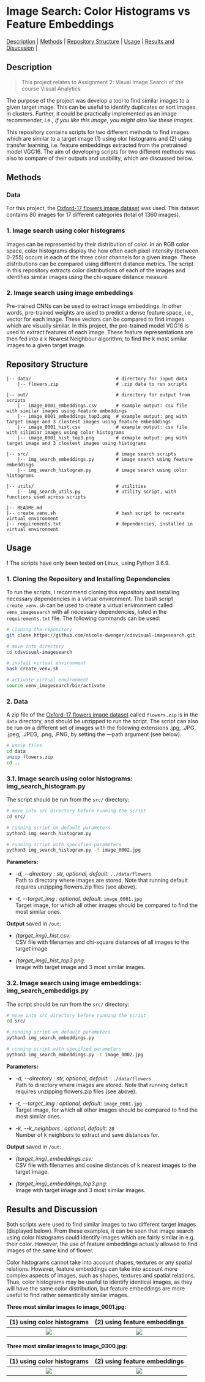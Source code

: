 # Image Search: Color Histograms vs Feature Embeddings

[Description](#description) | [Methods](#methods) | [Repository Structure](#repository-structure) | [Usage](#usage) | [Results and Disucssion](#results-and-discussion) | 

## Description

> This project relates to Assignment 2: Visual Image Search of the course Visual Analytics

The purpose of the project was develop a tool to find similar images to a given target image. This can be useful to identify duplicates or sort images in clusters. Further, it could be practically implemented as an image recommender, i.e., *if you like this image, you might also like these images*.

This repository contains scripts for two different methods to find images which are similar to a target image (1) using olor histograms and (2) using transfer learning, i.e. feature embeddings extracted from the pretrained model VGG16. The aim of developing scripts for two different methods was also to compare of their outputs and usability, which are discussed below. 


## Methods

### Data
For this project, the [Oxford-17 flowers image dataset](https://www.robots.ox.ac.uk/~vgg/data/flowers/17/) was used. This dataset contains 80 images for 17 different categories (total of 1360 images). 

### 1.  Image search using color histograms
Images can be represented by their distribution of color. In an RGB color space, color histograms display the how often each pixel intensity (between 0-255) occurs in each of the three color channels for a given image. These distributions can be compared using different distance metrics. The script in this repository extracts color distributions of each of the images and identifies similar images using the chi-square distance measure.

### 2. Image search using image embeddings
Pre-trained CNNs can be used to extract image embeddings. In other words, pre-trained weights are used to predict a dense feature space, i.e., vector for each image. These vectors can be compared to find images which are visually similar. In this project, the pre-trained model VGG16 is used to extract features of each image. These feature representations are then fed into a k Nearest Neighbour algorithm, to find the k most similar images to a given target image. 


## Repository Structure

```
|-- data/                               # directory for input data
    |-- flowers.zip                     # .zip data to run scripts 

|-- out/                                # directory for output from scripts
    |-- image_0001_embeddings.csv       # example output: csv file with similar images using feature embeddings
    |-- image_0001_embeddings_top3.png  # example output: png with target image and 3 clostest images using feature embedddings
    |-- image_0001_hist.csv             # example output: csv file with silimiar images using color histograms
    |-- image_0001_hist_top3.png        # exmaple output: png with target image and 3 clostest images using histograms

|-- src/                                # image search scripts
    |-- img_search_embeddings.py        # image search using feature embeddings
    |-- img_search_histogram.py         # image search using color histograms

|-- utils/                              # utilities
    |-- img_search_utils.py             # utility script, with functions used across scripts

|-- README.md
|-- create_venv.sh                      # bash script to recreate virtual environment 
|-- requirements.txt                    # dependencies, installed in virtual environment
```


## Usage 

**!** The scripts have only been tested on Linux, using Python 3.6.9. 


### 1. Cloning the Repository and Installing Dependencies

To run the scripts, I recommend cloning this repository and installing necessary dependencies in a virtual environment. The bash script `create_venv.sh` can be used to create a virtual environment called `venv_imagesearch` with all necessary dependencies, listed in the `requirements.txt` file. The following commands can be used:

```bash
# cloning the repository
git clone https://github.com/nicole-dwenger/cdsvisual-imagesearch.git

# move into directory
cd cdsvisual-imagesearch

# install virtual environment
bash create_venv.sh

# activate virtual environment 
source venv_imagesearch/bin/activate
```


### 2. Data
A zip file of the [Oxford-17 flowers image dataset](https://www.robots.ox.ac.uk/~vgg/data/flowers/17/) called `flowers.zip` is in the `data` directory, and should be unzipped to run the script. The script can also be run on a different set of images with the following extensions .jpg, .JPG, .jpeg, .JPEG, .png, .PNG,  by setting the —path argument (see below). 

```bash
# unzip files
cd data
unzip flowers.zip
cd ..
```

### 3.1. Image search using color histograms: img_search_histogram.py

The script should be run from the `src/` directory:
```bash
# move into src directory before running the script
cd src/

# running script on default parameters
python3 img_search_histogram.py

# running script with specified parameters
python3 img_search_histogram.py -t image_0002.jpg
```

__Parameters:__
- *-d, --directory : str, optional, default:*  `../data/flowers`\
  Path to directory where images are stored. Note that running default requires unzipping flowers.zip files (see above). 

- *-t, --target_img : optional, default:* `image_0001.jpg`\
  Target image, for which all other images should be compared to find the most similar ones. 


__Output__ saved in `/out`:
- *{target_img}_hist.csv:*\
  CSV file with filenames and chi-square distances of all images to the target image

- *{target_img}_hist_top3.png:*\
  Image with target image and 3 most similar images. 


### 3.2. Image search using image embeddings: img_search_embeddigs.py

The script should be run from the `src/` directory:
```bash
# move into src directory before running the script
cd src/

# running script on default parameters
python3 img_search_embeddings.py

# running script with specified parameters
python3 img_search_embeddings.py -t image_0002.jpg
```

__Parameters:__
- *-d, --directory : str, optional, default:*  `../data/flowers`\
  Path to directory where images are stored. Note that running default requires unzipping flowers.zip files (see above). 

- *-t, --target_img : optional, default:* `image_0001.jpg`\
  Target image, for which all other images should be compared to find the most similar ones. 

- *-k, --k_neighbors : optional, default:* `20`\
  Number of k neighbors to extract and save distances for. 


__Output__ saved in `/out`:
- *{target_img}_embeddings.csv:*\
  CSV file with filenames and cosine distances of k nearest images to the target image. 

- *{target_img}_embeddings_top3.png:*\
  Image with target image and 3 most similar images.


## Results and Discussion 
Both scripts were used to find similar images to two different target images (displayed below). From these examples, it can be seen that image search using color histograms could identify images which are fairly similar in e.g. their color. However, the use of feature embeddings actually allowed to find images of the same kind of flower. 

Color histograms cannot take into account shapes, textures or any spatial relations. However, feature embeddings can take into account more complex aspects of images, such as shapes, textures and spatial relations. Thus, color histograms may be useful to identify identical images, as they will have the same color distribution, but feature embeddings are more useful to find rather semantically similar images.  

__Three most similar images to image_0001.jpg:__

 (1) using color histograms | (2) using feature embeddings
:-------------------------:|:-------------------------:
![](https://github.com/nicole-dwenger/cdsvisual-imagesearch/blob/master/out/image_0001_hist_top3.png)  |  ![](https://github.com/nicole-dwenger/cdsvisual-imagesearch/blob/master/out/image_0001_embeddings_top3.png)


__Three most similar images to image_0300.jpg:__

 (1) using color histograms | (2) using feature embeddings
:-------------------------:|:-------------------------:
![](https://github.com/nicole-dwenger/cdsvisual-imagesearch/blob/master/out/image_1320_hist_top3.png)  |  ![](https://github.com/nicole-dwenger/cdsvisual-imagesearch/blob/master/out/image_1320_embeddings_top3.png)

